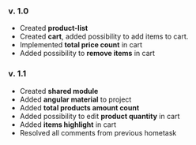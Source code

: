 ### v. 1.0

* Created **product-list**
* Created **cart**, added possibility to add items to cart.
* Implemented **total price count** in cart
* Added possibility to **remove items** in cart

### v. 1.1

* Created **shared module**
* Added **angular material** to project
* Added **total products amount count**
* Added possibility to edit **product quantity** in cart
* Added **items highlight** in cart
* Resolved all comments from previous hometask
